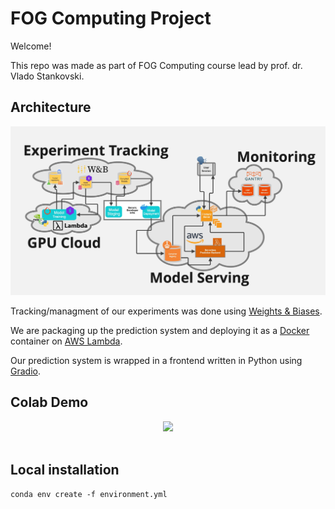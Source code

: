 # FOG Computing Project

Welcome!

This repo was made as part of FOG Computing course lead by prof. dr. Vlado Stankovski.

## Architecture
![project_architecture](assets/architecture.jpg)

Tracking/managment of our experiments was done using [Weights & Biases](https://docs.wandb.ai/).

We are packaging up the prediction system and deploying it as a [Docker](https://docs.docker.com/) container on [AWS Lambda](https://aws.amazon.com/lambda/).

Our prediction system is wrapped in a frontend written in Python using [Gradio](https://gradio.app/docs).

## Colab Demo

<div align="center">
  <a href="https://colab.research.google.com/github/lukakeso/FOG/blob/main/src/notebooks/lab07_deployment.ipynb"> <img src=https://colab.research.google.com/assets/colab-badge.svg width=240> </a>
</div> <br>

## Local installation

```
conda env create -f environment.yml
```
